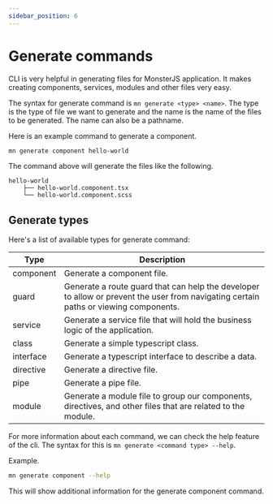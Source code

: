 ```yaml
---
sidebar_position: 6
---
```


# Generate commands

CLI is very helpful in generating files for MonsterJS application.
It makes creating components, services, modules and other files very easy.

The syntax for generate command is `mn generate <type> <name>`. The type is the type of file we want to generate and the name is the name of the files to be generated. The name can also be a pathname.

Here is an example command to generate a component.

```bash
mn generate component hello-world
```

The command above will generate the files like the following.

```
hello-world
    ├── hello-world.component.tsx
    └── hello-world.component.scss
```

## Generate types

Here's a list of available types for generate command:

| Type | Description |
| --- | --- |
| component     | Generate a component file. |
| guard         | Generate a route guard that can help the developer to allow or prevent the user from navigating certain paths or viewing components. |
| service       | Generate a service file that will hold the business logic of the application. |
| class         | Generate a simple typescript class. |
| interface     | Generate a typescript interface to describe a data. |
| directive     | Generate a directive file. |
| pipe          | Generate a pipe file. |
| module        | Generate a module file to group our components, directives, and other files that are related to the module. |

For more information about each command, we can check the help feature of the cli.
The syntax for this is `mn generate <command type> --help`.

Example.

```bash
mn generate component --help
```

This will show additional information for the generate component command.

